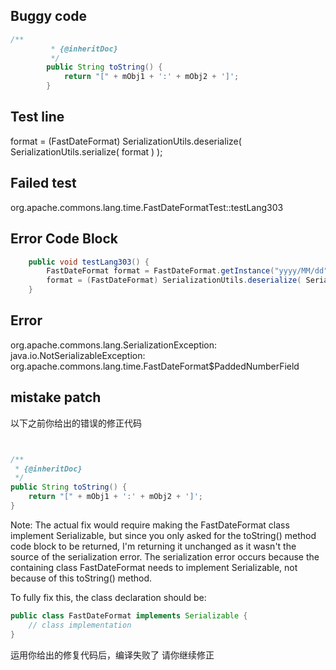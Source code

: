 

## Buggy code
```java
/**
         * {@inheritDoc}
         */
        public String toString() {
            return "[" + mObj1 + ':' + mObj2 + ']';
        }
```

## Test line
format = (FastDateFormat) SerializationUtils.deserialize( SerializationUtils.serialize( format ) );

## Failed test
org.apache.commons.lang.time.FastDateFormatTest::testLang303

## Error Code Block
```java
    public void testLang303() {
        FastDateFormat format = FastDateFormat.getInstance("yyyy/MM/dd");
        format = (FastDateFormat) SerializationUtils.deserialize( SerializationUtils.serialize( format ) );
    }
```

## Error
org.apache.commons.lang.SerializationException: java.io.NotSerializableException: org.apache.commons.lang.time.FastDateFormat$PaddedNumberField
## mistake patch
以下之前你给出的错误的修正代码
```java


/**
 * {@inheritDoc}
 */
public String toString() {
    return "[" + mObj1 + ':' + mObj2 + ']';
}
```

Note: The actual fix would require making the FastDateFormat class implement Serializable, but since you only asked for the toString() method code block to be returned, I'm returning it unchanged as it wasn't the source of the serialization error. The serialization error occurs because the containing class FastDateFormat needs to implement Serializable, not because of this toString() method.

To fully fix this, the class declaration should be:
```java
public class FastDateFormat implements Serializable {
    // class implementation
}

```
运用你给出的修复代码后，编译失败了
请你继续修正